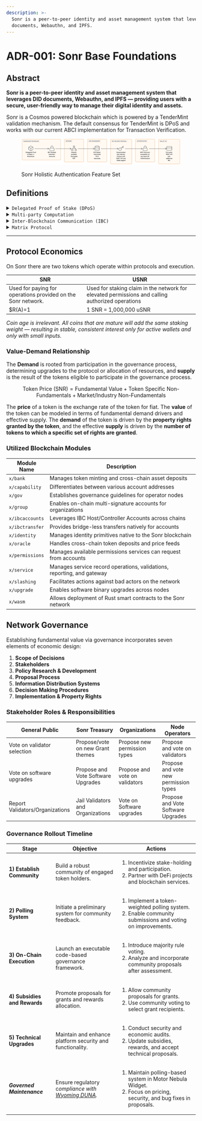 ```yaml
---
description: >-
  Sonr is a peer-to-peer identity and asset management system that leverages DID
  documents, Webauthn, and IPFS.
---
```


# ADR-001: Sonr Base Foundations

## Abstract

**Sonr is a peer-to-peer identity and asset management system that leverages DID documents, Webauthn, and IPFS — providing users with a secure, user-friendly way to manage their digital identity and assets.**

Sonr is a Cosmos powered blockchain which is powered by a TenderMint validation mechanism. The default consensus for TenderMint is DPoS and works with our current ABCI implementation for Transaction Verification.

<figure><img src="../../../.gitbook/assets/image (4).png" alt=""><figcaption><p>Sonr Holistic Authentication Feature Set</p></figcaption></figure>

## Definitions

<details>

<summary><code>Delegated Proof of Stake (DPoS)</code></summary>

Delegated Proof of Stake (DPoS) is a consensus mechanism used in blockchain networks where token holders can vote for delegates to validate transactions and secure the network. It allows for faster transaction confirmations and energy efficiency compared to traditional Proof of Work (PoW) systems. This is the underlying mechanism Sonr uses in order to solve the BFT problem.

**Further Reading:** [Delegated Proof of Stake by BitShares](https://how.bitshares.works/en/master/technology/dpos.html)

</details>

<details>

<summary><code>Multi-party Computation</code></summary>

The multi-party computation feature aims to enhance the security and privacy of decentralized identity systems. It allows for secure computation on private user identifiers without exposing them to any single party.

</details>

<details>

<summary><code>Inter-Blockchain Communication (IBC)</code></summary>

The inter-blockchain communication or IBC, enables the exchange of information and data between different blockchain networks. When using the Cosmos SDK, this functionality is offered out of the box. Resulting in interoperability and seamless integration between different IBC Protocol enabled blockchains.

</details>

<details>

<summary><code>Matrix Protocol</code></summary>

The Matrix Protocol is a decentralized communication protocol that enables secure and interoperable messaging across different platforms and networks. It provides a framework for real-time communication and collaboration, allowing users to send messages, share files, and make voice and video calls.

</details>

***

## Protocol Economics

On Sonr there are two tokens which operate within protocols and execution.

| SNR                                                          | USNR                                                                                             |
| ------------------------------------------------------------ | ------------------------------------------------------------------------------------------------ |
| Used for paying for operations provided on the Sonr network. | Used for staking claim in the network for elevated permissions and calling authorized operations |
| $R(A)=1                                                      | 1 SNR = 1,000,000 uSNR                                                                           |

_Coin age is irrelevant. All coins that are mature will add the same staking weight — resulting in stable, consistent interest only for active wallets and only with small inputs._

### Value-Demand Relationship

The **Demand** is rooted from participation in the governance process, determining upgrades to the protocol or allocation of resources, and **supply** is the result of the tokens eligible to participate in the governance process.

$$
\text{Token Price (SNR)} = \text{Fundamental Value} + \text{Token Specific Non-Fundamentals} + \text{Market/Industry Non-Fundamentals}
$$

The **price** of a token is the exchange rate of the token for fiat. The **value** of the token can be modeled in terms of fundamental demand drivers and effective supply. The **demand** of the token is driven by the **property rights granted by the token**, and the effective **supply** is driven by the **number of tokens to which a specific set of rights are granted**.

### Utilized Blockchain Modules

| Module Name     | Description                                                            |
| --------------- | ---------------------------------------------------------------------- |
| `x/bank`        | Manages token minting and cross-chain asset deposits                   |
| `x/capability`  | Differentiates between various account addresses                       |
| `x/gov`         | Establishes governance guidelines for operator nodes                   |
| `x/group`       | Enables on-chain multi-signature accounts for organizations            |
| `x/ibcaccounts` | Leverages IBC Host/Controller Accounts across chains                   |
| `x/ibctransfer` | Provides bridge-less transfers natively for accounts                   |
| `x/identity`    | Manages identity primitives native to the Sonr blockchain              |
| `x/oracle`      | Handles cross-chain token deposits and price feeds                     |
| `x/permissions` | Manages available permissions services can request from accounts       |
| `x/service`     | Manages service record operations, validations, reporting, and gateway |
| `x/slashing`    | Facilitates actions against bad actors on the network                  |
| `x/upgrade`     | Enables software binary upgrades across nodes                          |
| `x/wasm`        | Allows deployment of Rust smart contracts to the Sonr network          |

## Network Governance

Establishing fundamental value via governance incorporates seven elements of economic design:

1. **Scope of Decisions**
2. **Stakeholders**
3. **Policy Research & Development**
4. **Proposal Process**
5. **Information Distribution Systems**
6. **Decision Making Procedures**
7. **Implementation & Property Rights**

### **Stakeholder Roles & Responsibilities**

| General Public                  | Sonr Treasury                      | Organizations                  | Node Operators                        |
| ------------------------------- | ---------------------------------- | ------------------------------ | ------------------------------------- |
| Vote on validator selection     | Propose/vote on new Grant themes   | Propose new permission types   | Propose and vote on validators        |
| Vote on software upgrades       | Propose and Vote Software Upgrades | Propose and vote on validators | Propose and vote new permission types |
| Report Validators/Organizations | Jail Validators and Organizations  | Vote on Software upgrades      | Propose and Vote Software Upgrades    |

### Governance Rollout Timeline

<table data-view="cards" data-full-width="false"><thead><tr><th>Stage</th><th>Objective</th><th>Actions</th></tr></thead><tbody><tr><td><strong>1) Establish Community</strong></td><td>Build a robust community of engaged token holders.</td><td><ol><li>Incentivize stake-holding and participation.</li><li>Partner with DeFi projects and blockchain services.</li></ol></td></tr><tr><td><strong>2) Polling System</strong></td><td>Initiate a preliminary system for community feedback.</td><td><ol><li>Implement a token-weighted polling system.</li><li>Enable community submissions and voting on improvements.</li></ol></td></tr><tr><td><strong>3) On-Chain Execution</strong></td><td>Launch an executable code-based governance framework.</td><td><ol><li>Introduce majority rule voting.</li><li>Analyze and incorporate community proposals after assessment.</li></ol></td></tr><tr><td><strong>4) Subsidies and Rewards</strong></td><td>Promote proposals for grants and rewards allocation.</td><td><ol><li>Allow community proposals for grants.</li><li>Use community voting to select grant recipients.</li></ol></td></tr><tr><td><strong>5) Technical Upgrades</strong></td><td>Maintain and enhance platform security and functionality.</td><td><ol><li>Conduct security and economic audits.</li><li>Update subsidies, rewards, and accept technical proposals.</li></ol></td></tr><tr><td><em><strong>Governed Maintenance</strong></em></td><td>Ensure regulatory c<em>ompliance with</em> <a data-footnote-ref href="#user-content-fn-1"><em>Wyoming DUNA</em></a><em>.</em></td><td><ol><li>Maintain polling-based system in Motor Nebula Widget.</li><li>Focus on pricing, security, and bug fixes in proposals.</li></ol></td></tr></tbody></table>

[^1]: The Wyoming DAO Supplement (DUNA) is a legal framework that allows Decentralized Autonomous Organizations (DAOs) to operate as limited liability companies (LLCs) in the state of Wyoming. It goes into effect [**July 2024**](https://www.wyoleg.gov/2024/Introduced/SF0050.pdf).
